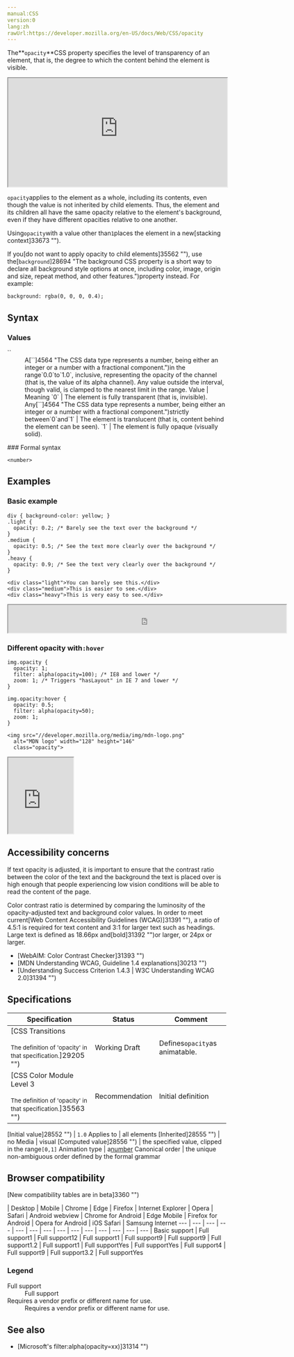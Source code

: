 ```yaml
---
manual:CSS
version:0
lang:zh
rawUrl:https://developer.mozilla.org/en-US/docs/Web/CSS/opacity
---
```






The**`opacity`**CSS property specifies the level of transparency of an element, that is, the degree to which the content behind the element is visible.

<iframe src='https://interactive-examples.mdn.mozilla.net/pages/css/opacity.html' width='100%' height='250'></iframe>


`opacity`applies to the element as a whole, including its contents, even though the value is not inherited by child elements. Thus, the element and its children all have the same opacity relative to the element&#39;s background, even if they have different opacities relative to one another.



Using`opacity`with a value other than`1`places the element in a new[stacking context]33673 "").



If you[do not want to apply opacity to child elements]35562 ""), use the[`background`]28694 "The background CSS property is a short way to declare all background style options at once, including color, image, origin and size, repeat method, and other features.")property instead. For example:


```
background: rgba(0, 0, 0, 0.4);
```

## Syntax<a name="Syntax"></a>

### Values<a name="Values"></a>
<dl><dt id=''>`<number>`</dt><dd>A[`<number>`]4564 "The <number> CSS data type represents a number, being either an integer or a number with a fractional component.")in the range`0.0`to`1.0`, inclusive, representing the opacity of the channel (that is, the value of its alpha channel). Any value outside the interval, though valid, is clamped to the nearest limit in the range.
Value | Meaning 
`0` | The element is fully transparent (that is, invisible). 
Any[`<number>`]4564 "The <number> CSS data type represents a number, being either an integer or a number with a fractional component.")strictly between`0`and`1` | The element is translucent (that is, content behind the element can be seen). 
`1` | The element is fully opaque (visually solid). 

</dd></dl>
### Formal syntax<a name="Formal_syntax"></a>

```
<number>
```

## Examples<a name="Examples"></a>

### Basic example<a name="Basic_example"></a>

```
div { background-color: yellow; }
.light {
  opacity: 0.2; /* Barely see the text over the background */
}
.medium {
  opacity: 0.5; /* See the text more clearly over the background */
}
.heavy {
  opacity: 0.9; /* See the text very clearly over the background */
}
```

```
<div class="light">You can barely see this.</div>
<div class="medium">This is easier to see.</div>
<div class="heavy">This is very easy to see.</div>
```


<iframe src='https://mdn.mozillademos.org/en-US/docs/Web/CSS/opacity$samples/Basic_example?revision=1367967' width='640' height='64'></iframe>



### Different opacity with`:hover`<a name="Different_opacity_with_hover"></a>

```
img.opacity {
  opacity: 1;
  filter: alpha(opacity=100); /* IE8 and lower */
  zoom: 1; /* Triggers "hasLayout" in IE 7 and lower */
}
 
img.opacity:hover {
  opacity: 0.5;
  filter: alpha(opacity=50);
  zoom: 1;
}
```

```
<img src="//developer.mozilla.org/media/img/mdn-logo.png"
  alt="MDN logo" width="128" height="146"
  class="opacity">
```


<iframe src='https://mdn.mozillademos.org/en-US/docs/Web/CSS/opacity$samples/Different_opacity_with_hover?revision=1367967' width='150' height='175'></iframe>



## Accessibility concerns<a name="Accessibility_concerns"></a>


If text opacity is adjusted, it is important to ensure that the contrast ratio between the color of the text and the background the text is placed over is high enough that people experiencing low vision conditions will be able to read the content of the page.



Color contrast ratio is determined by comparing the luminosity of the opacity-adjusted text and background color values. In order to meet current[Web Content Accessibility Guidelines (WCAG)]31391 ""), a ratio of 4.5:1 is required for text content and 3:1 for larger text such as headings. Large text is defined as 18.66px and[bold]31392 "")or larger, or 24px or larger.


* [WebAIM: Color Contrast Checker]31393 "")
* [MDN Understanding WCAG, Guideline 1.4 explanations]30213 "")
* [Understanding Success Criterion 1.4.3 | W3C Understanding WCAG 2.0]31394 "")

## Specifications<a name="Specifications"></a>

Specification | Status | Comment 
 ---  |  ---  |  ---  | 
[CSS Transitions<br></br><small>The definition of &#39;opacity&#39; in that specification.</small>]29205 "") | Working Draft | Defines`opacity`as animatable. 
[CSS Color Module Level 3<br></br><small>The definition of &#39;opacity&#39; in that specification.</small>]35563 "") | Recommendation | Initial definition 


[Initial value]28552 "") | `1.0` 
Applies to | all elements 
[Inherited]28555 "") | no 
Media | visual 
[Computed value]28556 "") | the specified value, clipped in the range`[0,1]` 
Animation type | a[number](%4564#Interpolation "Values of the <number> CSS data type are interpolated as real, floating-point, numbers.") 
Canonical order | the unique non-ambiguous order defined by the formal grammar 


## Browser compatibility<a name="Browser_compatibility"></a>
[New compatibility tables are in beta<i></i>]3360 "")

 | <abbr>Desktop<i></i></abbr> | <abbr>Mobile<i></i></abbr> 
 | <abbr>Chrome<i></i></abbr> | <abbr>Edge<i></i></abbr> | <abbr>Firefox<i></i></abbr> | <abbr>Internet Explorer<i></i></abbr> | <abbr>Opera<i></i></abbr> | <abbr>Safari<i></i></abbr> | <abbr>Android webview<i></i></abbr> | <abbr>Chrome for Android<i></i></abbr> | <abbr>Edge Mobile<i></i></abbr> | <abbr>Firefox for Android<i></i></abbr> | <abbr>Opera for Android<i></i></abbr> | <abbr>iOS Safari<i></i></abbr> | <abbr>Samsung Internet<i></i></abbr> 
 ---  |  ---  |  ---  |  ---  |  ---  |  ---  |  ---  |  ---  |  ---  |  ---  |  ---  |  ---  |  ---  |  ---  | 
Basic support | <abbr>Full support</abbr>1 | <abbr>Full support</abbr>12 | <abbr>Full support</abbr>1 | <abbr>Full support</abbr>9 | <abbr>Full support</abbr>9 | <abbr>Full support</abbr>1.2 | <abbr>Full support</abbr>1 | <abbr>Full support</abbr>Yes | <abbr>Full support</abbr>Yes | <abbr>Full support</abbr>4 | <abbr>Full support</abbr>9 | <abbr>Full support</abbr>3.2 | <abbr>Full support</abbr>Yes 


### Legend<a name="Legend"></a>
<dl><dt id=''><abbr>Full support</abbr></dt><dd>Full support</dd><dt id=''><abbr>Requires a vendor prefix or different name for use.<i></i></abbr></dt><dd>Requires a vendor prefix or different name for use.</dd></dl>

## See also<a name="See_also"></a>

* [Microsoft&#39;s filter:alpha(opacity=xx)]31314 "")



